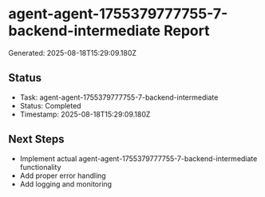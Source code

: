 # agent-agent-1755379777755-7-backend-intermediate Report

Generated: 2025-08-18T15:29:09.180Z

## Status
- Task: agent-agent-1755379777755-7-backend-intermediate
- Status: Completed
- Timestamp: 2025-08-18T15:29:09.180Z

## Next Steps
- Implement actual agent-agent-1755379777755-7-backend-intermediate functionality
- Add proper error handling
- Add logging and monitoring
